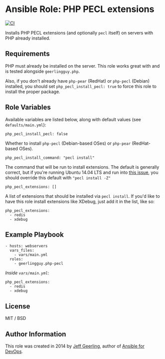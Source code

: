 # Ansible Role: PHP PECL extensions

[![CI](https://github.com/geerlingguy/ansible-role-php-pecl/workflows/CI/badge.svg?event=push)](https://github.com/geerlingguy/ansible-role-php-pecl/actions?query=workflow%3ACI)

Installs PHP PECL extensions (and optionally `pecl` itself) on servers with PHP already installed.

## Requirements

PHP must already be installed on the server. This role works great with and is tested alongside `geerlingguy.php`.

Also, if you don't already have `php-pear` (RedHat) or `php-pecl` (Debian) installed, you should set `php_pecl_install_pecl: true` to force this role to install the proper package.

## Role Variables

Available variables are listed below, along with default values (see `defaults/main.yml`):

    php_pecl_install_pecl: false

Whether to install `php-pecl` (Debian-based OSes) or `php-pear` (RedHat-based OSes).

    php_pecl_install_command: "pecl install"

The command that will be run to install extensions. The default is generally correct, but if you're running Ubuntu 14.04 LTS and run into [this issue](https://github.com/geerlingguy/ansible-role-php-pecl/pull/7), you should override this default with `"pecl install -Z"`

    php_pecl_extensions: []

A list of extensions that should be installed via `pecl install`. If you'd like to have this role install extensions like XDebug, just add it in the list, like so:

    php_pecl_extensions:
      - redis
      - xdebug

## Example Playbook

    - hosts: webservers
      vars_files:
        - vars/main.yml
      roles:
        - geerlingguy.php-pecl

*Inside `vars/main.yml`*:

    php_pecl_extensions:
      - redis
      - xdebug

## License

MIT / BSD

## Author Information

This role was created in 2014 by [Jeff Geerling](https://www.jeffgeerling.com/), author of [Ansible for DevOps](https://www.ansiblefordevops.com/).
